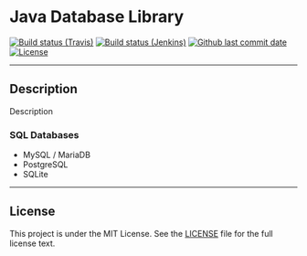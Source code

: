 # Java Database Library

[![Build status (Travis)](https://img.shields.io/travis/com/ursinn/java-databaselib/develop.svg?label=Travis&logo=travis&maxAge=600)](https://travis-ci.com/ursinn/java-databaselib)
[![Build status (Jenkins)](https://img.shields.io/jenkins/build?jobUrl=https%3A%2F%2Fci.ursinn.dev%2Fjob%2Fursinn%2Fjob%2Fjava-databaselib%2Fjob%2Fdevelop%2F&label=Jenkins&logo=jenkins)](https://ci.ursinn.dev/job/ursinn/job/java-databaselib)
[![Github last commit date](https://img.shields.io/github/last-commit/ursinn/java-databaselib.svg?label=Updated&logo=github&maxAge=600)](https://github.com/ursinn/java-databaselib/commits)
[![License](https://img.shields.io/github/license/ursinn/java-databaselib.svg?label=License&maxAge=2592000)](https://github.com/ursinn/java-databaselib/blob/main/LICENSE)

---

## Description

Description

### SQL Databases

- MySQL / MariaDB
- PostgreSQL
- SQLite

---

## License

This project is under the MIT License. See the [LICENSE](https://github.com/ursinn/java-databaselib/blob/main/LICENSE) file for the full license text.
